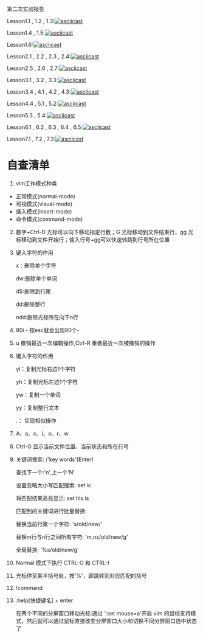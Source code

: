 第二次实验报告

Lesson1.1 , 1.2 , 1.3:[![asciicast](https://asciinema.org/a/R1IuphpAw6BQNLBRaTqIPyiu5.svg)](https://asciinema.org/a/R1IuphpAw6BQNLBRaTqIPyiu5)

Lesson1.4 , 1.5:[![asciicast](https://asciinema.org/a/JrplJU9SNusPgrLkhbpLwb4Dy.svg)](https://asciinema.org/a/JrplJU9SNusPgrLkhbpLwb4Dy)

Lesson1.6:[![asciicast](https://asciinema.org/a/Gx86s0ZYBi4BrBsUtvnTjfxQN.svg)](https://asciinema.org/a/Gx86s0ZYBi4BrBsUtvnTjfxQN)

Lesson2.1 , 2.2 , 2.3 , 2.4:[![asciicast](https://asciinema.org/a/y6ZT3eaJElUwf7VvLpRQ03lc4.svg)](https://asciinema.org/a/y6ZT3eaJElUwf7VvLpRQ03lc4)

Lesson2.5 , 2.6 , 2.7:[![asciicast](https://asciinema.org/a/y6ZT3eaJElUwf7VvLpRQ03lc4.svg)](https://asciinema.org/a/y6ZT3eaJElUwf7VvLpRQ03lc4)

Lesson3.1 , 3.2 , 3.3:[![asciicast](https://asciinema.org/a/SRD81QJXmHwTuMuNIEGoPJlxb.svg)](https://asciinema.org/a/SRD81QJXmHwTuMuNIEGoPJlxb)

Lesson3.4 , 4.1 , 4.2 , 4.3:[![asciicast](https://asciinema.org/a/cfWhGs7hT4hdaliovFBfGrXu1.svg)](https://asciinema.org/a/cfWhGs7hT4hdaliovFBfGrXu1)

Lesson4.4 , 5.1 , 5.2:[![asciicast](https://asciinema.org/a/ZM3UdgfOjOa6TEYISLDdraYIl.svg)](https://asciinema.org/a/ZM3UdgfOjOa6TEYISLDdraYIl)

Lesson5.3 , 5.4:[![asciicast](https://asciinema.org/a/S6oycn7eYXBWJAUpConospVmw.svg)](https://asciinema.org/a/S6oycn7eYXBWJAUpConospVmw)

Lesson6.1 , 6.2 , 6.3 , 6.4 , 6.5:[![asciicast](https://asciinema.org/a/XQAqYq3k2iuOXg07WOF2qcamu.svg)](https://asciinema.org/a/XQAqYq3k2iuOXg07WOF2qcamu)

Lesson7.1 , 7.2 , 7.3:[![asciicast](https://asciinema.org/a/mmAjNZwYwupjyffRdsDApM6M7.svg)](https://asciinema.org/a/mmAjNZwYwupjyffRdsDApM6M7)
 # 自查清单 
  
1. vim工作模式种类 
  - 正常模式(normal-mode) 
  - 可视模式(visual-mode) 
  - 插入模式(insert-mode) 
  - 命令模式(command-mode) 
  
2. 数字+Ctrl-D 光标可以向下移动指定行数；G 光标移动到文件结束行，gg 光标移动到文件开始行；输入行号+gg可以快速转跳到行号所在位置 
  
3.  
   键入字符的作用 
   
   x：删除单个字符

   dw:删除单个单词  

   d$:删除到行尾

   dd:删除整行 

   ndd:删除光标所在向下n行 
  
4.  80i - 按esc就会出现80个- 
  
5.  u 撤销最近一次编辑操作,Ctrl-R 重做最近一次被撤销的操作 
  
6.  
   键入字符的作用 
  
   yl：复制光标右边1个字符 

   yh：复制光标左边1个字符 

   yw：复制一个单词 

   yy：复制整行文本 

   .： 实现相似操作   
  
7.    A、a、c、i、o、r、w 
  
8. Ctrl-G 显示当前文件位置、当前状态和所在行号 
  
9. 关键词搜索: /'key words'(Enter)

   查找下一个:'n',上一个'N'

   设置忽略大小写匹配搜索: set ic

   将匹配结果高亮显示: set hls is

   匹配到的关键词进行批量替换:

   替换当前行第一个字符: 's/old/new/'

   替换m行与n行之间所有字符: 'm,ns/old/new/g'

   全局替换: '%s/old/new/g'

10.  Normal 模式下执行 CTRL-O 和 CTRL-I

11.  光标停至某半括号处，按'%'，即跳转到对应匹配的括号

12.  !command

13. :help[快捷键名] + enter

     在两个不同的分屏窗口移动光标:通过 ':set mouse=a'开启 vim 的鼠标支持模式，然后就可以通过鼠标直接改变分屏窗口大小和切换不同分屏窗口选中状态了
